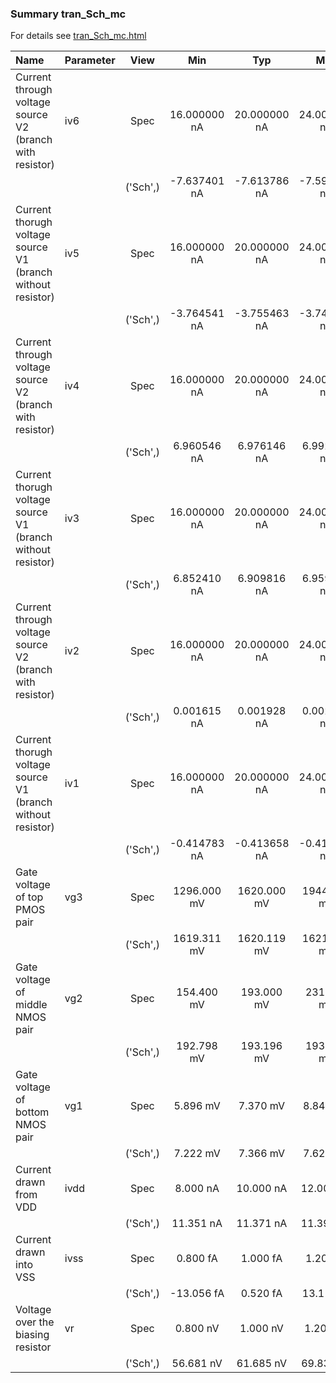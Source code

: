 ### Summary tran_Sch_mc

For details see <a href='tran_Sch_mc.html'>tran_Sch_mc.html</a>

|**Name**|**Parameter**|**View**|**Min** | **Typ** | **Max**|
|:---|:---|:---:|:---:|:---:|:---:|
|Current through voltage source V2 (branch with resistor)|iv6 | Spec | 16.000000 nA | 20.000000 nA | 24.000000 nA |
| | | ('Sch',)|-7.637401 nA | -7.613786 nA | -7.597745 nA |
|Current thorugh voltage source V1 (branch without resistor)|iv5 | Spec | 16.000000 nA | 20.000000 nA | 24.000000 nA |
| | | ('Sch',)|-3.764541 nA | -3.755463 nA | -3.748126 nA |
|Current through voltage source V2 (branch with resistor)|iv4 | Spec | 16.000000 nA | 20.000000 nA | 24.000000 nA |
| | | ('Sch',)|6.960546 nA | 6.976146 nA | 6.992868 nA |
|Current thorugh voltage source V1 (branch without resistor)|iv3 | Spec | 16.000000 nA | 20.000000 nA | 24.000000 nA |
| | | ('Sch',)|6.852410 nA | 6.909816 nA | 6.959712 nA |
|Current through voltage source V2 (branch with resistor)|iv2 | Spec | 16.000000 nA | 20.000000 nA | 24.000000 nA |
| | | ('Sch',)|0.001615 nA | 0.001928 nA | 0.002452 nA |
|Current thorugh voltage source V1 (branch without resistor)|iv1 | Spec | 16.000000 nA | 20.000000 nA | 24.000000 nA |
| | | ('Sch',)|-0.414783 nA | -0.413658 nA | -0.411896 nA |
|Gate voltage of top PMOS pair|vg3 | Spec | 1296.000 mV | 1620.000 mV | 1944.000 mV |
| | | ('Sch',)|1619.311 mV | 1620.119 mV | 1621.108 mV |
|Gate voltage of middle NMOS pair|vg2 | Spec | 154.400 mV | 193.000 mV | 231.600 mV |
| | | ('Sch',)|192.798 mV | 193.196 mV | 193.390 mV |
|Gate voltage of bottom NMOS pair|vg1 | Spec | 5.896 mV | 7.370 mV | 8.844 mV |
| | | ('Sch',)|7.222 mV | 7.366 mV | 7.626 mV |
|Current drawn from VDD|ivdd | Spec | 8.000 nA | 10.000 nA | 12.000 nA |
| | | ('Sch',)|11.351 nA | 11.371 nA | 11.396 nA |
|Current drawn into VSS|ivss | Spec | 0.800 fA | 1.000 fA | 1.200 fA |
| | | ('Sch',)|-13.056 fA | 0.520 fA | 13.115 fA |
|Voltage over the biasing resistor|vr | Spec | 0.800 nV | 1.000 nV | 1.200 nV |
| | | ('Sch',)|56.681 nV | 61.685 nV | 69.839 nV |
